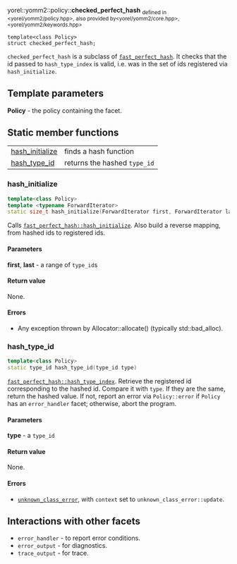 yorel::yomm2::policy::**checked_perfect_hash**
<sub>defined in <yorel/yomm2/policy.hpp>, also provided by<yorel/yomm2/core.hpp>, <yorel/yomm2/keywords.hpp></sub>
```
template<class Policy>
struct checked_perfect_hash;
```

`checked_perfect_hash` is a subclass of [`fast_perfect_hash`](/yomm2/reference/policy-fast_perfect_hash.html). It checks that
the id passed to `hash_type_index` is valid, i.e. was in the set of ids
registered via `hash_initialize`.

## Template parameters

**Policy** - the policy containing the facet.

## Static member functions
|                                     |                              |
| ----------------------------------- | ---------------------------- |
| [hash_initialize](#hash_initialize) | finds a hash function        |
| [hash_type_id](#hash_type_id)       | returns the hashed `type_id` |

### hash_initialize

```c++
template<class Policy>
template <typename ForwardIterator>
static size_t hash_initialize(ForwardIterator first, ForwardIterator last)
```

Calls
[`fast_perfect_hash::hash_initialize`](fast_perfect_hash.md#hash_initialize).
Also build a reverse mapping, from hashed ids to registered ids.


#### Parameters

**first**, **last** - a range of `type_id`s

#### Return value

None.

#### Errors

* Any exception thrown by Allocator::allocate() (typically std::bad_alloc).

### hash_type_id

```c++
template<class Policy>
static type_id hash_type_id(type_id type)
```

[`fast_perfect_hash::hash_type_index`](fast_perfect_hash.md#hash_initialize).
Retrieve the registered id corresponding to the hashed id. Compare it with
`type`. If they are the same, return the hashed value. If not, report an error
via `Policy::error` if `Policy` has an `error_handler` facet; otherwise,
abort the program.

#### Parameters

**type** - a `type_id`

#### Return value

None.

#### Errors

* [`unknown_class_error`](/yomm2/reference/error.html), with `context` set to `unknown_class_error::update`.

## Interactions with other facets

* `error_handler` - to report error conditions.
* `error_output` - for diagnostics.
* `trace_output` - for trace.
